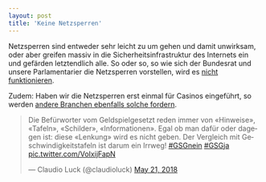 ```yaml
---
layout: post
title: 'Keine Netzsperren'
---
```

Netzsperren sind entweder sehr leicht zu um gehen und damit unwirksam, oder aber greifen massiv in die Sicherheitsinfrastruktur des Internets ein und gefärden letztendlich alle. So oder so, so wie sich der Bundesrat und unsere Parlamentarier die Netzsperren vorstellen, wird es [nicht funktionieren][1].

Zudem: Haben wir die Netzsperren erst einmal für Casinos eingeführt, so werden [andere Branchen ebenfalls solche fordern][2].

[1]: https://www.watson.ch/Digital/Schweiz/931923761-Darum-sind-Geldspielgesetz-und-Internet-Sperren-viel-gefaehrlicher--als-du-glaubst
[2]: https://www.aargauerzeitung.ch/schweiz/piraterie-dj-bobos-manager-greift-justizministerin-an-132462367

<blockquote class="twitter-tweet" data-lang="en"><p lang="de" dir="ltr">Die Befürworter vom Geldspielgesetzt reden immer von «Hinweise», «Tafeln», «Schilder», «Informationen». Egal ob man dafür oder dagegen ist: diese «Lenkung» wird es nicht geben. Der Vergleich mit Geschwindigkeitstafeln ist darum ein Irrweg! <a href="https://twitter.com/hashtag/GSGnein?src=hash&amp;ref_src=twsrc%5Etfw">#GSGnein</a> <a href="https://twitter.com/hashtag/GSGja?src=hash&amp;ref_src=twsrc%5Etfw">#GSGja</a> <a href="https://t.co/VoIxijFapN">pic.twitter.com/VoIxijFapN</a></p>&mdash; Claudio Luck (@claudioluck) <a href="https://twitter.com/claudioluck/status/998644973326225410?ref_src=twsrc%5Etfw">May 21, 2018</a></blockquote>
<script async src="https://platform.twitter.com/widgets.js" charset="utf-8"></script>
